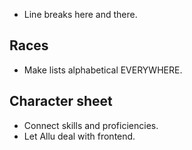 - Line breaks here and there.

## Races
- Make lists alphabetical EVERYWHERE.

## Character sheet
- Connect skills and proficiencies.
- Let Allu deal with frontend.